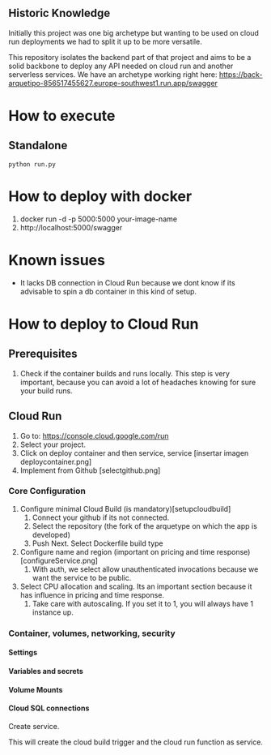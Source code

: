## Historic Knowledge
Initially this project was one big archetype but wanting to be used on cloud run deployments we had to split it up to be more versatile.

This repository isolates the backend part of that project and aims to be a solid backbone to deploy any API needed on cloud run and another serverless services. We have an archetype working right here:
https://back-arquetipo-856517455627.europe-southwest1.run.app/swagger

# How to execute

## Standalone
    python run.py

# How to deploy with docker
1. docker run -d -p 5000:5000 your-image-name
2. http://localhost:5000/swagger

# Known issues
- It lacks DB connection in Cloud Run because we dont know if its advisable to spin a db container in this kind of setup.

# How to deploy to Cloud Run

## Prerequisites
1. Check if the container builds and runs locally. This step is very important, because you can avoid a lot of headaches knowing for sure your build runs.

## Cloud Run

1. Go to: https://console.cloud.google.com/run
1. Select your project.
1. Click on deploy container and then service, service [insertar imagen deploycontainer.png]
1. Implement from Github [selectgithub.png]

### Core Configuration
1. Configure minimal Cloud Build (is mandatory)[setupcloudbuild]
    1. Connect your github if its not connected.
    1. Select the repository (the fork of the arquetype on which the app is developed)
    1. Push Next. Select Dockerfile build type
1. Configure name and region (important on pricing and time response)[configureService.png]
    1. With auth, we select allow unauthenticated invocations because we want the service to be public.
1. Select CPU allocation and scaling. Its an important section because it has influence in pricing and time response.
    1. Take care with autoscaling. If you set it to 1, you will always have 1 instance up.

### Container, volumes, networking, security

#### Settings

#### Variables and secrets

#### Volume Mounts

#### Cloud SQL connections

Create service.

This will create the cloud build trigger and the cloud run function as service.